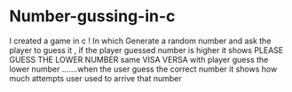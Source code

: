# Number-gussing-in-c
I created a game in c ! In which Generate a random number and ask the player to guess it , if the player guessed number is higher it shows PLEASE GUESS THE LOWER NUMBER same VISA VERSA with player guess the lower number .......when the user guess the correct number it shows how much attempts user used to arrive that number

